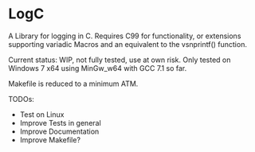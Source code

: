 # LogC
A Library for logging in C. 
Requires C99 for functionality, or extensions supporting variadic Macros and an equivalent to the vsnprintf() function.

Current status: WIP, not fully tested, use at own risk. 
Only tested on Windows 7 x64 using MinGw_w64 with GCC 7.1 so far.

Makefile is reduced to a minimum ATM.

TODOs:
- Test on Linux
- Improve Tests in general
- Improve Documentation
- Improve Makefile?
